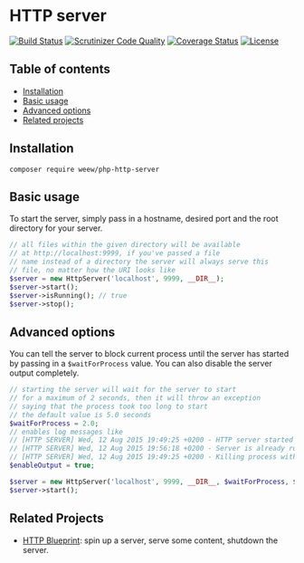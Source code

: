 # HTTP server

[![Build Status](https://travis-ci.org/weew/php-http-server.svg?branch=master)](https://travis-ci.org/weew/php-http-server)
[![Scrutinizer Code Quality](https://scrutinizer-ci.com/g/weew/php-http-server/badges/quality-score.png?b=master)](https://scrutinizer-ci.com/g/weew/php-http-server/?branch=master)
[![Coverage Status](https://coveralls.io/repos/weew/php-http-server/badge.svg?branch=master&service=github)](https://coveralls.io/github/weew/php-http-server?branch=master)
[![License](https://poser.pugx.org/weew/php-http-server/license)](https://packagist.org/packages/weew/php-http-server)

## Table of contents

- [Installation](#installation)
- [Basic usage](#basic-usage)
- [Advanced options](#advanced-options)
- [Related projects](#related-projects)

## Installation

`composer require weew/php-http-server`

## Basic usage

To start the server, simply pass in a hostname, desired port and the root directory for your server.

```php
// all files within the given directory will be available
// at http://localhost:9999, if you've passed a file
// name instead of a directory the server will always serve this
// file, no matter how the URI looks like
$server = new HttpServer('localhost', 9999, __DIR__);
$server->start();
$server->isRunning(); // true
$server->stop();
```

## Advanced options

You can tell the server to block current process until the server has started by passing in a `$waitForProcess` value. You can also disable the server output completely.

```php
// starting the server will wait for the server to start
// for a maximum of 2 seconds, then it will throw an exception
// saying that the process took too long to start
// the default value is 5.0 seconds
$waitForProcess = 2.0;
// enables log messages like
// [HTTP SERVER] Wed, 12 Aug 2015 19:49:25 +0200 - HTTP server started on localhost:9999 with PID 99412
// [HTTP SERVER] Wed, 12 Aug 2015 19:56:18 +0200 - Server is already running at localhost:9999 with PID 99535
// [HTTP SERVER] Wed, 12 Aug 2015 19:49:25 +0200 - Killing process with PID 99412
$enableOutput = true;

$server = new HttpServer('localhost', 9999, __DIR__, $waitForProcess, $enableOutput);
$server->start();
```

## Related Projects

- [HTTP Blueprint](https://github.com/weew/php-http-blueprint): spin up a server,
serve some content, shutdown the server.
